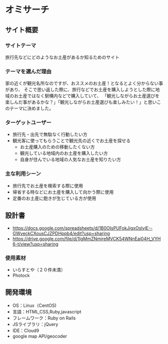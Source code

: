 # オミサーチ

## サイト概要

### サイトテーマ
旅行先などにどのようなお土産があるか知るためのサイト


### テーマを選んだ理由
家の近くが観光名所なのですが、おススメのお土産！となるとよく分からない事があり、
そこで思い返した際に、旅行などでお土産を購入しようとした際に地域のお土産ではなく駅構内などで購入していて、
「観光しながらお土産選びを楽しんだ事があるかな？」「観光しながらお土産選びも楽しみたい！」と思いこのテーマに決めました。


### ターゲットユーザー
  - 旅行先・出先で無駄なく行動したい方
  - 観光客に使ってもらうことで観光先の近くでお土産を探せる
    - お土産購入のための移動したくない方
    - 観光している地域内のお土産を購入したい方
    - 自身が住んでいる地域の人気なお土産を知りたい方

### 主な利用シーン
  - 旅行先でお土産を検索する際に使用
  - 帰省する時などにお土産を購入して向かう際に使用
  - 定番のお土産に飽きが生じている方が使用

## 設計書
  - https://docs.google.com/spreadsheets/d/1B0OIsPUFokJigxOslyjE--GWveckCXousCJZPDHppb4/edit?usp=sharing
  - https://drive.google.com/file/d/1IgMmZNmjreMVCK54WNnEai04H_VYH6-t/view?usp=sharing

### 使用素材
- いらすとや（２０件未満）
- Photock

## 開発環境
- OS：Linux（CentOS)
- 言語：HTML,CSS,Ruby,javascript
- フレームワーク：Ruby on Rails
- JSライブラリ：jQuery
- IDE：Cloud9
- google map API/geocoder


